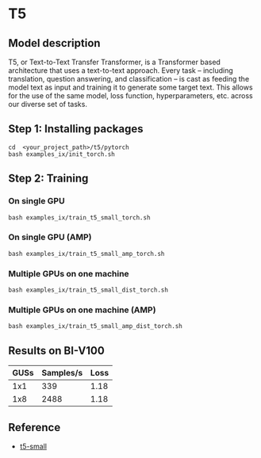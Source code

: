 # T5

## Model description

T5, or Text-to-Text Transfer Transformer, is a Transformer based architecture that uses a text-to-text approach. Every
task – including translation, question answering, and classification – is cast as feeding the model text as input and
training it to generate some target text. This allows for the use of the same model, loss function, hyperparameters,
etc. across our diverse set of tasks.

## Step 1: Installing packages

``` shell
cd  <your_project_path>/t5/pytorch
bash examples_ix/init_torch.sh
```

## Step 2: Training

### On single GPU

``` shell
bash examples_ix/train_t5_small_torch.sh
```

### On single GPU (AMP)

```shell
bash examples_ix/train_t5_small_amp_torch.sh
```

### Multiple GPUs on one machine

```shell
bash examples_ix/train_t5_small_dist_torch.sh
```

### Multiple GPUs on one machine (AMP)

```shell
bash examples_ix/train_t5_small_amp_dist_torch.sh
```

## Results on BI-V100

| GUSs | Samples/s | Loss |
|------|-----------|------|
| 1x1  | 339       | 1.18 |
| 1x8  | 2488      | 1.18 |

## Reference

- [t5-small](https://huggingface.co/google-t5/t5-small)
